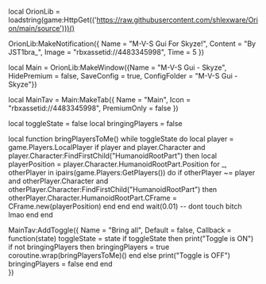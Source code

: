local OrionLib = loadstring(game:HttpGet(('https://raw.githubusercontent.com/shlexware/Orion/main/source')))()

OrionLib:MakeNotification({
	Name = "M-V-S Gui For Skyze!",
	Content = "By JST1bra_",
	Image = "rbxassetid://4483345998",
	Time = 5
})

local Main = OrionLib:MakeWindow({Name = "M-V-S Gui - Skyze", HidePremium = false, SaveConfig = true, ConfigFolder = "M-V-S Gui - Skyze"})

local MainTav = Main:MakeTab({
	Name = "Main",
	Icon = "rbxassetid://4483345998",
	PremiumOnly = false
})

local toggleState = false
local bringingPlayers = false

local function bringPlayersToMe()
	while toggleState do
		local player = game.Players.LocalPlayer
		if player and player.Character and player.Character:FindFirstChild("HumanoidRootPart") then
			local playerPosition = player.Character.HumanoidRootPart.Position
			for _, otherPlayer in ipairs(game.Players:GetPlayers()) do
				if otherPlayer ~= player and otherPlayer.Character and otherPlayer.Character:FindFirstChild("HumanoidRootPart") then
					otherPlayer.Character.HumanoidRootPart.CFrame = CFrame.new(playerPosition)
				end
			end
		end
		wait(0.01) -- dont touch bitch lmao
	end
end

MainTav:AddToggle({
	Name = "Bring all",
	Default = false,
	Callback = function(state)
		toggleState = state
		if toggleState then
			print("Toggle is ON")
			if not bringingPlayers then
				bringingPlayers = true
				coroutine.wrap(bringPlayersToMe)()
			end
		else
			print("Toggle is OFF")
			bringingPlayers = false
		end
	end    
})
